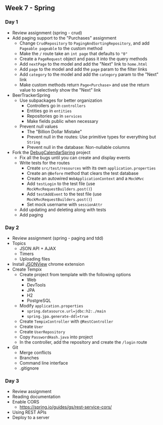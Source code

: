 ## Week 7 - Spring

### Day 1

* Review assignment (spring - crud)
* Add paging support to the "Purchases" assignment
  * Change `CrudRepository` to `PagingAndSortingRepository`, and add `Pageable pageable` to the custom method
  * Make the `/` route take an `int page` that defaults to `"0"`
  * Create a `PageRequest` object and pass it into the query methods
  * Add `nextPage` to the model and add the "Next" link to `home.html`
  * Add `page` to the model and add the `page` param to the filter links
  * Add `category` to the model and add the `category` param to the "Next" link
  * Make custom methods return `Page<Purchase>` and use the return value to selectively show the "Next" link
* BeerTrackerSpring
  * Use subpackages for better organization
    * Controllers go in `controllers`
    * Entities go in `entities`
    * Repositories go in `services`
    * Make fields public when necessary
  * Prevent null values
    * The "Billion Dollar Mistake"
    * Prevent null in the routes: Use primitive types for everything but `String`
    * Prevent null in the database: Non-nullable columns
* Fork the [DebugCalendarSpring](../projects/DebugCalendarSpring) project
  * Fix all the bugs until you can create and display events
  * Write tests for the routes
    * Create `src/test/resources` with its own `application.properties`
    * Create an `@Before` method that clears the test database
    * Create an autowired `WebApplicationContext` and a `MockMvc`
    * Add `testLogin` to the test file (use `MockMvcRequestBuilders.post()`)
    * Add `testAddEvent` to the test file (use `MockMvcRequestBuilders.post()`)
    * Set mock username with `sessionAttr`
  * Add updating and deleting along with tests
  * Add paging

### Day 2

* Review assignment (spring - paging and tdd)
* Topics
  * JSON API + AJAX
  * Timers
  * Uploading files
* Install [JSONView](https://chrome.google.com/webstore/detail/jsonview/chklaanhfefbnpoihckbnefhakgolnmc?hl=en) chrome extension
* Create Tempix
  * Create project from template with the following options
    * Web
    * DevTools
    * JPA
    * H2
    * PostgreSQL
  * Modify `application.properties`
    * `spring.datasource.url=jdbc:h2:./main`
    * `spring.jpa.generate-ddl=true`
  * Create `TempixController` with `@RestController`
  * Create `User`
  * Create `UserRepository`
  * Copy `PasswordHash.java` into project
  * In the controller, add the repository and create the `/login` route
* Git
  * Merge conflicts
  * Branches
  * Command line interface
  * .gitignore

### Day 3

* Review assignment
* Reading documentation
* Enable CORS
  * https://spring.io/guides/gs/rest-service-cors/
* Using REST APIs
* Deploy to a server
